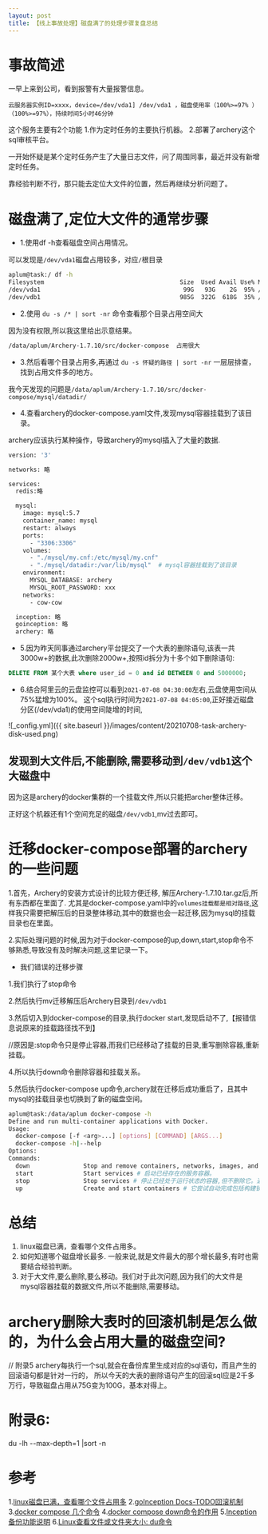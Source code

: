 ```yaml
---
layout: post
title: 【线上事故处理】磁盘满了的处理步骤复盘总结
---
```


# 事故简述
一早上来到公司，看到报警有大量报警信息。
```
云服务器实例ID=xxxx，device=/dev/vda1] /dev/vda1 ，磁盘使用率（100%>=97% ）（100%>=97%），持续时间5小时46分钟 
```
这个服务主要有2个功能
1.作为定时任务的主要执行机器。
2.部署了archery这个sql审核平台。

一开始怀疑是某个定时任务产生了大量日志文件，问了周围同事，最近并没有新增定时任务。

靠经验判断不行，那只能去定位大文件的位置，然后再继续分析问题了。

# 磁盘满了,定位大文件的通常步骤

* 1.使用df -h查看磁盘空间占用情况。

可以发现是`/dev/vda1`磁盘占用较多，对应`/`根目录

```bash
aplum@task:/ df -h
Filesystem                                      Size  Used Avail Use% Mounted on
/dev/vda1                                        99G   93G    2G  95% /
/dev/vdb1                                       985G  322G  618G  35% /data
```

* 2.使用 `du -s /* | sort -nr` 命令查看那个目录占用空间大

因为没有权限,所以我这里给出示意结果。

```bash
/data/aplum/Archery-1.7.10/src/docker-compose  占用很大
```

* 3.然后看哪个目录占用多,再通过 `du -s 怀疑的路径 | sort -nr` 一层层排查，找到占用文件多的地方。

我今天发现的问题是`/data/aplum/Archery-1.7.10/src/docker-compose/mysql/datadir/`

* 4.查看archery的docker-compose.yaml文件,发现mysql容器挂载到了该目录。

archery应该执行某种操作，导致archery的mysql插入了大量的数据.
```bash
version: '3'

networks: 略

services:
  redis:略

  mysql:
    image: mysql:5.7
    container_name: mysql
    restart: always
    ports:
      - "3306:3306"
    volumes:
      - "./mysql/my.cnf:/etc/mysql/my.cnf"
      - "./mysql/datadir:/var/lib/mysql"  # mysql容器挂载到了该目录
    environment:
      MYSQL_DATABASE: archery
      MYSQL_ROOT_PASSWORD: xxx
    networks:
      - cow-cow

  inception: 略
  goinception: 略
  archery: 略
```

* 5.因为昨天同事通过archery平台提交了一个大表的删除语句,该表一共3000w+的数据,此次删除2000w+,按照id拆分为十多个如下删除语句:

```sql
DELETE FROM 某个大表 where user_id = 0 and id BETWEEN 0 and 5000000;
```

* 6.结合阿里云的云盘监控可以看到`2021-07-08 04:30:00`左右,云盘使用空间从75%猛增为100%。
这个sql执行时间为`2021-07-08 04:05:00`,正好接近磁盘分区(/dev/vda1)的使用空间陡增的时间,

![_config.yml]({{ site.baseurl }}/images/content/20210708-task-archery-disk-used.png)

## 发现到大文件后,不能删除,需要移动到`/dev/vdb1`这个大磁盘中

因为这是archery的docker集群的一个挂载文件,所以只能把archer整体迁移。

正好这个机器还有1个空间充足的磁盘`/dev/vdb1`,mv过去即可。

# 迁移docker-compose部署的archery的一些问题

1.首先，Archery的安装方式设计的比较方便迁移, 解压Archery-1.7.10.tar.gz后,所有东西都在里面了.
尤其是docker-compose.yaml中的`volumes挂载都是相对路径`,这样我只需要把解压后的目录整体移动,其中的数据也会一起迁移,因为mysql的挂载目录也在里面。

2.实际处理问题的时候,因为对于docker-compose的up,down,start,stop命令不够熟悉,导致没有及时解决问题,这里记录一下。

* 我们错误的迁移步骤

1.我们执行了stop命令

2.然后执行mv迁移解压后Archery目录到`/dev/vdb1`

3.然后切入到docker-compose的目录,执行docker start,发现启动不了,【报错信息说原来的挂载路径找不到】

//原因是:stop命令只是停止容器,而我们已经移动了挂载的目录,重写删除容器,重新挂载。

4.所以执行down命令删除容器和挂载关系。

5.然后执行docker-compose up命令,archery就在迁移后成功重启了，且其中mysql的挂载目录也切换到了新的磁盘空间。

```bash
aplum@task:/data/aplum docker-compose -h
Define and run multi-container applications with Docker.
Usage:
  docker-compose [-f <arg>...] [options] [COMMAND] [ARGS...]
  docker-compose -h|--help
Options:
Commands:
  down               Stop and remove containers, networks, images, and volumes # 停止和删除容器、网络、卷、镜像，这些内容是通过docker-compose up命令创建的. 默认值删除 容器 网络，可以通过指定 rmi 、volumes参数删除镜像和卷。
  start              Start services # 启动已经存在的服务容器。
  stop               Stop services # 停止已经处于运行状态的容器,但不删除它。通过 docker-compose start 可以再次启动这些容器
  up                 Create and start containers # 它尝试自动完成包括构建镜像，（重新）创建服务，启动服务，并关联服务相关容器的一些列操作。链接的服务都将会被自动启动，除非已经处于运行状态。多数情况下我们可以直接通过该命令来启动一个项目。
```

# 总结
1. linux磁盘已满，查看哪个文件占用多。
2. 如何知道哪个磁盘增长最多. 一般来说,就是文件最大的那个增长最多,有时也需要结合经验判断。
3. 对于大文件,要么删除,要么移动。我们对于此次问题,因为我们的大文件是mysql容器挂载的数据文件,所以不能删除,需要移动。

# archery删除大表时的回滚机制是怎么做的，为什么会占用大量的磁盘空间?
// 附录5
archery每执行一个sql,就会在备份库里生成对应的sql语句，而且产生的回滚语句都是针对一行的，
所以今天的大表的删除语句产生的回滚sql应是2千多万行，导致磁盘占用从75G变为100G，基本对得上。


# 附录6:
du -lh --max-depth=1 |sort -n

# 参考
1.[linux磁盘已满，查看哪个文件占用多](https://blog.csdn.net/a854517900/article/details/80824966)
2.[goInception Docs-TODO回滚机制](https://hanchuanchuan.github.io/goInception/#architecture)
3.[docker compose 几个命令](https://yeasy.gitbook.io/docker_practice/compose/commands#stop)
4.[docker compose down命令的作用](https://maizitoday.github.io/post/docker%E7%B3%BB%E5%88%97-compose/#down)
5.[Inception 备份功能说明](https://inception-document.readthedocs.io/zh_CN/latest/backup/)
6.[Linux查看文件或文件夹大小: du命令](https://blog.csdn.net/duan19920101/article/details/104823301)